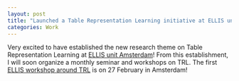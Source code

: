 ```yaml
---
layout: post
title: "Launched a Table Representation Learning initiative at ELLIS unit Amsterdam"
categories: Work
---
```


Very excited to have established the new research theme on Table Representation Learning at <a href="https://ivi.fnwi.uva.nl/ellis/research/table-representation-learning/" target="blank">ELLIS unit Amsterdam</a>! From this establishment, I will soon organize a monthly seminar and workshops on TRL. The first <a href="https://sites.google.com/view/rl-and-gm-for-sd" target="blank">ELLIS workshop around TRL</a> is on 27 February in Amsterdam!